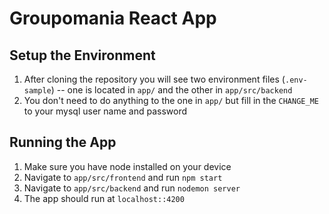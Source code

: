 # Groupomania React App


## Setup the Environment
1. After cloning the repository you will see two environment files (`.env-sample`) -- one is located in `app/` and the other in `app/src/backend`
2. You don't need to do anything to the one in `app/` but fill in the `CHANGE_ME` to your mysql user name and password 

## Running the App

1. Make sure you have node installed on your device
2. Navigate to `app/src/frontend` and run `npm start`
3. Navigate to `app/src/backend` and run `nodemon server`
4. The app should run at `localhost::4200`

